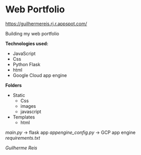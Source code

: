 # Web Portfolio

https://guilhermereis.rj.r.appspot.com/

Building my web portfolio

**Technologies used:**
- JavaScript
- Css
- Python Flask
- html
- Google Cloud app engine

**Folders**
- Static
  - Css
  - images
  - javascript
- Templates
  - html
  
*main.py* -> flask app
*appengine_config.py* -> GCP app engine 
*requirements.txt* 

*Guilherme Reis*
